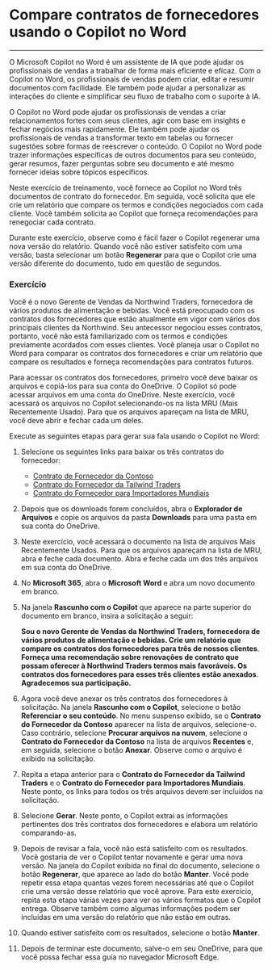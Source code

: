
# Compare contratos de fornecedores usando o Copilot no Word
---
O Microsoft Copilot no Word é um assistente de IA que pode ajudar os profissionais de vendas a trabalhar de forma mais eficiente e eficaz. Com o Copilot no Word, os profissionais de vendas podem criar, editar e resumir documentos com facilidade. Ele também pode ajudar a personalizar as interações do cliente e simplificar seu fluxo de trabalho com o suporte à IA.

O Copilot no Word pode ajudar os profissionais de vendas a criar relacionamentos fortes com seus clientes, agir com base em insights e fechar negócios mais rapidamente. Ele também pode ajudar os profissionais de vendas a transformar texto em tabelas ou fornecer sugestões sobre formas de reescrever o conteúdo. O Copilot no Word pode trazer informações específicas de outros documentos para seu conteúdo, gerar resumos, fazer perguntas sobre seu documento e até mesmo fornecer ideias sobre tópicos específicos.

Neste exercício de treinamento, você fornece ao Copilot no Word três documentos de contrato do fornecedor. Em seguida, você solicita que ele crie um relatório que compare os termos e condições negociados com cada cliente. Você também solicita ao Copilot que forneça recomendações para renegociar cada contrato.

Durante este exercício, observe como é fácil fazer o Copilot regenerar uma nova versão do relatório. Quando você não estiver satisfeito com uma versão, basta selecionar um botão **Regenerar** para que o Copilot crie uma versão diferente do documento, tudo em questão de segundos.

### Exercício

Você é o novo Gerente de Vendas da Northwind Traders, fornecedora de vários produtos de alimentação e bebidas. Você está preocupado com os contratos dos fornecedores que estão atualmente em vigor com vários dos principais clientes da Northwind. Seu antecessor negociou esses contratos, portanto, você não está familiarizado com os termos e condições previamente acordados com esses clientes. Você planeja usar o Copilot no Word para comparar os contratos dos fornecedores e criar um relatório que compare os resultados e forneça recomendações para contratos futuros.

Para acessar os contratos dos fornecedores, primeiro você deve baixar os arquivos e copiá-los para sua conta do OneDrive. O Copilot só pode acessar arquivos em uma conta do OneDrive. Neste exercício, você acessará os arquivos no Copilot selecionando-os na lista MRU (Mais Recentemente Usado). Para que os arquivos apareçam na lista de MRU, você deve abrir e fechar cada um deles.

Execute as seguintes etapas para gerar sua fala usando o Copilot no Word:

1.  Selecione os seguintes links para baixar os três contratos do fornecedor:
     -  [Contrato de Fornecedor da Contoso](https://go.microsoft.com/fwlink/?linkid=2268925)
     -  [Contrato do Fornecedor da Tailwind Traders](https://go.microsoft.com/fwlink/?linkid=2269128)
     -  [Contrato do Fornecedor para Importadores Mundiais](https://go.microsoft.com/fwlink/?linkid=2268931)
2.  Depois que os downloads forem concluídos, abra o **Explorador de Arquivos** e copie os arquivos da pasta **Downloads** para uma pasta em sua conta do OneDrive.
3.  Neste exercício, você acessará o documento na lista de arquivos Mais Recentemente Usados. Para que os arquivos apareçam na lista de MRU, abra e feche cada documento. Abra e feche cada um dos três arquivos em sua conta do OneDrive.
4.  No **Microsoft 365**, abra o **Microsoft Word** e abra um novo documento em branco.
5.  Na janela **Rascunho com o Copilot** que aparece na parte superior do documento em branco, insira a solicitação a seguir:
    
    **Sou o novo Gerente de Vendas da Northwind Traders, fornecedora de vários produtos de alimentação e bebidas. Crie um relatório que compare os contratos dos fornecedores para três de nossos clientes**. **Forneça uma recomendação sobre renovações de contrato que possam oferecer à Northwind Traders termos mais favoráveis. Os contratos dos fornecedores para esses três clientes estão anexados**. **Agradecemos sua participação.**
6.  Agora você deve anexar os três contratos dos fornecedores à solicitação. Na janela **Rascunho com o Copilot**, selecione o botão **Referenciar o seu conteúdo**. No menu suspenso exibido, se o **Contrato do Fornecedor da Contoso** aparecer na lista de arquivos, selecione-o. Caso contrário, selecione **Procurar arquivos na nuvem**, selecione o **Contrato do Fornecedor da Contoso** na lista de arquivos **Recentes** e, em seguida, selecione o botão **Anexar**. Observe como o arquivo é exibido na solicitação.
7.  Repita a etapa anterior para o **Contrato do Fornecedor da Tailwind Traders** e o **Contrato do Fornecedor para Importadores Mundiais**. Neste ponto, os links para todos os três arquivos devem ser incluídos na solicitação.
8.  Selecione **Gerar**. Neste ponto, o Copilot extrai as informações pertinentes dos três contratos dos fornecedores e elabora um relatório comparando-as.
9.  Depois de revisar a fala, você não está satisfeito com os resultados. Você gostaria de ver o Copilot tentar novamente e gerar uma nova versão. Na janela do Copilot exibida no final do documento, selecione o botão **Regenerar**, que aparece ao lado do botão **Manter**. Você pode repetir essa etapa quantas vezes forem necessárias até que o Copilot crie uma versão desse relatório que você aprove. Para este exercício, repita esta etapa várias vezes para ver os vários formatos que o Copilot entrega. Observe também como algumas informações podem ser incluídas em uma versão do relatório que não estão em outras.
10. Quando estiver satisfeito com os resultados, selecione o botão **Manter**.
11. Depois de terminar este documento, salve-o em seu OneDrive, para que você possa fechar essa guia no navegador Microsoft Edge.
